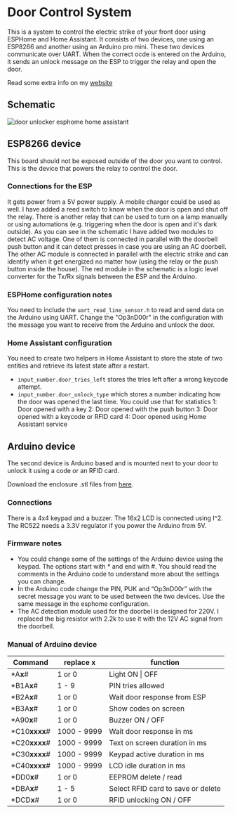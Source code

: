 # Door Control System

This is a system to control the electric strike of your front door using ESPHome and Home Assistant.
It consists of two devices, one using an ESP8266 and another using an Arduino pro mini. These two devices communicate over UART. When the correct ocde is entered on the Arduino, it sends an unlock message on the ESP to trigger the relay and open the door.

Read some extra info on my [website](https://hackermagnet.com/door-control-system-with-esphome-and-home-assistant/)

## Schematic

![door unlocker esphome home assistant](https://github.com/jon-daemon/Door-Control-System/assets/206048/f815cf2f-4d65-42b1-8036-f59ea4d267dd)

## ESP8266 device

This board should not be exposed outside of the door you want to control. This is the device that powers the relay to control the door.

### Connections for the ESP

It gets power from a 5V power supply. A mobile charger could be used as well.
I have added a reed switch to know when the door is open and shut off the relay.
There is another relay that can be used to turn on a lamp manually or using automations (e.g. triggering when the door is open and it's dark outside).
As you can see in the schematic I have added two modules to detect AC voltage. One of them is connected in parallel with the doorbell push button and it can detect presses in case you are using an AC doorbell.
The other AC module is connected in parallel with the electric strike and can identify when it get energized no matter how (using the relay or the push button inside the house).
The red module in the schematic is a logic level converter for the Tx/Rx signals between the ESP and the Arduino.

### ESPHome configuration notes

You need to include the `uart_read_line_sensor.h` to read and send data on the Arduino using UART.
Change the "Op3nD00r" in the configuration with the message you want to receive from the Arduino and unlock the door.

### Home Assistant configuration

You need to create two helpers in Home Assistant to store the state of two entities and retrieve its latest state after a restart.
- `input_number.door_tries_left` stores the tries left after a  wrong keycode attempt.
- `input_number.door_unlock_type` which stores a number indicating how the door was opened the last time. You could use that for statistics
  1: Door opened with a key
  2: Door opened with the push button
  3: Door opened with a keycode or RFID card
  4: Door opened using Home Assistant service

## Arduino device

The second device is Arduino based and is mounted next to your door to unlock it using a code or an RFID card.

Download the enclosure .stl files from [here](https://www.thingiverse.com/thing:6508241).

### Connections

There is a 4x4 keypad and a buzzer.
The 16x2 LCD is connected using I^2.
The RC522 needs a 3.3V regulator if you power the Arduino from 5V.

### Firmware notes

- You could change some of the settings of the Arduino device using the keypad. The options start with * and end with #. You should read the comments in the Arduino code to understand more about the settings you can change.
- In the Arduino code change the PIN, PUK and “Op3nD00r” with the secret message you want to be used between the two devices. Use the same message in the esphome configuration.
- The AC detection module used for the doorbel is designed for 220V. I replaced the big resistor with 2.2k to use it with the 12V AC signal from the doorbell.

### Manual of Arduino device

| **Command**    | replace **x** | **function**                       |
| -------------- | ------------- | ---------------------------------- |
| \*A**x**#      | 1 or 0        | Light ON \| OFF                    |
| \*B1A**x**#    | 1 - 9         | PIN tries allowed                  |
| \*B2A**x**#    | 1 or 0        | Wait door response from ESP        |
| \*B3A**x**#    | 1 or 0        | Show codes on screen               |
| \*A90**x**#    | 1 or 0        | Buzzer ON / OFF                    |
| \*C10**xxxx**# | 1000 - 9999   | Wait door response in ms           |
| \*C20**xxxx**# | 1000 - 9999   | Text on screen duration in ms      |
| \*C30**xxxx**# | 1000 - 9999   | Keypad active duration in ms       |
| \*C40**xxxx**# | 1000 - 9999   | LCD idle duration in ms            |
| \*DD0**x**#    | 1 or 0        | EEPROM delete / read               |
| \*DBA**x**#    | 1 - 5         | Select RFID card to save or delete |
| \*DCD**x**#    | 1 or 0        | RFID unlocking ON / OFF            |
